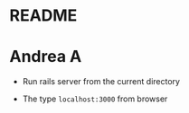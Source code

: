 # README

# Andrea A

* Run rails server from the current directory

* The type `localhost:3000` from browser